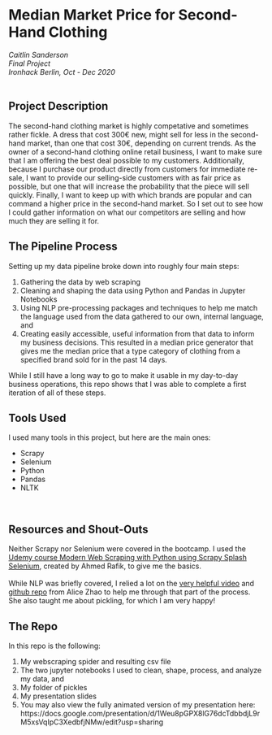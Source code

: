 # Median Market Price for Second-Hand Clothing

<i>Caitlin Sanderson<br>
  Final Project<br>
  Ironhack Berlin, Oct - Dec 2020</i><br><br>
  ## Project Description<br>
The second-hand clothing market is highly competative and sometimes rather fickle.  A dress that cost 300€ new, might sell for less in the second-hand market, than one that cost 30€, depending on current trends.  As the owner of a second-hand clothing online retail business, I want to make sure that I am offering the best deal possible to my customers.  Additionally, because I purchase our product directly from customers for immediate re-sale, I want to provide our selling-side customers with as fair price as possible, but one that will increase the probability that the piece will sell quickly.  Finally, I want to keep up with which brands are popular and can command a higher price in the second-hand market.  So I set out to see how I could gather information on what our competitors are selling and how much they are selling it for.<br>

  ## The Pipeline Process
  Setting up my data pipeline broke down into roughly four main steps:
<ol><li>Gathering the data by web scraping</li>
  <li>Cleaning and shaping the data using Python and Pandas in Jupyter Notebooks</li>
  <li>Using NLP pre-processing packages and techniques to help me match the language used from the data gathered to our own, internal language, and</li>
  <li>Creating easily accessible, useful information from that data to inform my business decisions.  This resulted in a median price generator that gives me the median price that a type category of clothing from a specified brand sold for in the past 14 days.</li></ol>While I still have a long way to go to make it usable in my day-to-day business operations, this repo shows that I was able to complete a first iteration of all of these steps.<br>
   
  ## Tools Used
  I used many tools in this project, but here are the main ones:<br>
  <ul><li>Scrapy</li><li>Selenium</li><li>Python</li><li>Pandas</li><li>NLTK</li></ul><br>
  
  ## Resources and Shout-Outs
  Neither Scrapy nor Selenium were covered in the bootcamp.  I used the [Udemy course Modern Web Scraping with Python using Scrapy Splash Selenium](https://www.udemy.com/course/web-scraping-in-python-using-scrapy-and-splash/), created by Ahmed Rafik, to give me the basics.<br><br>
  While NLP was briefly covered, I relied a lot on the [very helpful video](https://www.youtube.com/watch?v=xvqsFTUsOmc&feature=youtu.be&ab_channel=PyOhio) and [github repo](https://github.com/adashofdata/nlp-in-python-tutorial) from Alice Zhao to help me through that part of the process. She also taught me about pickling, for which I am very happy! <br>
  
  ## The Repo
  In this repo is the following:
  <ol><li>My webscraping spider and resulting csv file</li>
  <li>The two jupyter notebooks I used to clean, shape, process, and analyze my data, and </li>
  <li>My folder of pickles</li>
  <li>My presentation slides</li>
<li>You may also view the fully animated version of my presentation here: https://docs.google.com/presentation/d/1Weu8pGPX8lG76dcTdbbdjL9rM5xsVqIpC3XedbfjNMw/edit?usp=sharing</li></ol>
